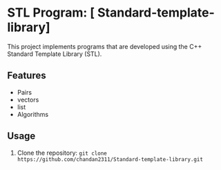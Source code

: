 
# STL Program: [ Standard-template-library]

This project implements programs that are developed  using the C++ Standard Template Library (STL).

## Features

* Pairs
* vectors
* list
* Algorithms


## Usage

1. Clone the repository: `git clone https://github.com/chandan2311/Standard-template-library.git`



